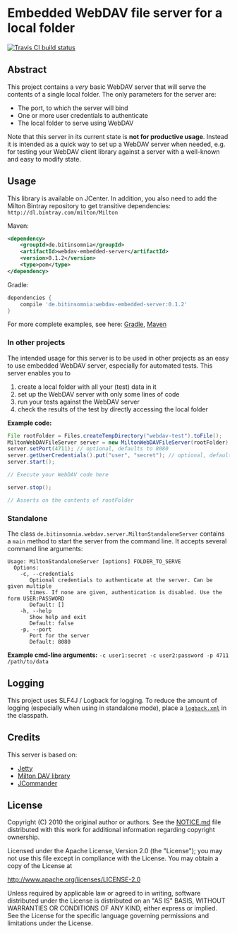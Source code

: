 # Embedded WebDAV file server for a local folder
[![Travis CI build status](https://travis-ci.org/TheMagican/webdav-embedded-server.svg?branch=master)](https://travis-ci.org/TheMagican/webdav-embedded-server/)

## Abstract
This project contains a _very_ basic WebDAV server that will serve the contents of a single local folder. The only parameters for the server are:

- The port, to which the server will bind
- One or more user credentials to authenticate
- The local folder to serve using WebDAV

Note that this server in its current state is **not for productive usage**. Instead it is intended as a quick way to set up a WebDAV server when needed, e.g. for testing your WebDAV client library against a server with a well-known and easy to modify state.

## Usage
This library is available on JCenter. In addition, you also need to add the Milton Bintray repository to get transitive dependencies: `http://dl.bintray.com/milton/Milton`

Maven:
```xml
<dependency>
    <groupId>de.bitinsomnia</groupId>
    <artifactId>webdav-embedded-server</artifactId>
    <version>0.1.2</version>
    <type>pom</type>
</dependency>
```

Gradle:
```gradle
dependencies {
    compile 'de.bitinsomnia:webdav-embedded-server:0.1.2'
}
```

For more complete examples, see here: [Gradle](https://github.com/TheMagican/webdav-embedded-server/wiki/How-To-use-with-Gradle), [Maven](https://github.com/TheMagican/webdav-embedded-server/wiki/How-To-use-with-Maven)

### In other projects
The intended usage for this server is to be used in other projects as an easy to use embedded WebDAV server, especially for automated tests. This server enables you to

1. create a local folder with all your (test) data in it
2. set up the WebDAV server with only some lines of code
3. run your tests against the WebDAV server
4. check the results of the test by directly accessing the local folder

**Example code:**
```java
File rootFolder = Files.createTempDirectory("webdav-test").toFile();
MiltonWebDAVFileServer server = new MiltonWebDAVFileServer(rootFolder);
server.setPort(4711); // optional, defaults to 8080
server.getUserCredentials().put("user", "secret"); // optional, defaults to no authentication
server.start();

// Execute your WebDAV code here

server.stop();

// Asserts on the contents of rootFolder
```

### Standalone
The class ``de.bitinsomnia.webdav.server.MiltonStandaloneServer`` contains a `main` method to start the server from the command line. It accepts several command line arguments:
```
Usage: MiltonStandaloneServer [options] FOLDER_TO_SERVE
  Options:
    -c, --credentials
       Optional credentials to authenticate at the server. Can be given multiple
       times. If none are given, authentication is disabled. Use the form USER:PASSWORD
       Default: []
    -h, --help
       Show help and exit
       Default: false
    -p, --port
       Port for the server
       Default: 8080
```

**Example cmd-line arguments:** `-c user1:secret -c user2:password -p 4711 /path/to/data`

## Logging
This project uses SLF4J / Logback for logging. To reduce the amount of logging (especially when using in standalone mode), place a [`logback.xml`](http://logback.qos.ch/manual/configuration.html) in the classpath.

## Credits
This server is based on:
- [Jetty](https://eclipse.org/jetty/)
- [Milton DAV library](http://milton.io/)
- [JCommander](http://jcommander.org/)

## License
Copyright (C) 2010 the original author or authors.
See the [NOTICE.md](./NOTICE.md) file distributed with this work for additional
information regarding copyright ownership.

Licensed under the Apache License, Version 2.0 (the "License");
you may not use this file except in compliance with the License.
You may obtain a copy of the License at

http://www.apache.org/licenses/LICENSE-2.0

Unless required by applicable law or agreed to in writing, software
distributed under the License is distributed on an "AS IS" BASIS,
WITHOUT WARRANTIES OR CONDITIONS OF ANY KIND, either express or implied.
See the License for the specific language governing permissions and
limitations under the License.
